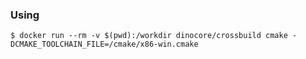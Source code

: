 

### Using

```
$ docker run --rm -v $(pwd):/workdir dinocore/crossbuild cmake -DCMAKE_TOOLCHAIN_FILE=/cmake/x86-win.cmake

```